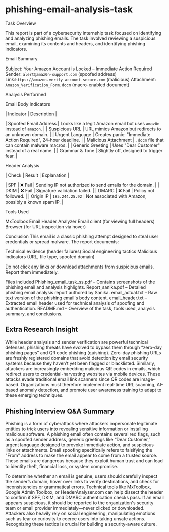 # phishing-email-analysis-task

Task Overview

This report is part of a cybersecurity internship task focused on identifying and analyzing phishing emails. The task involved reviewing a suspicious email, examining its contents and headers, and identifying phishing indicators.


Email Summary

Subject: Your Amazon Account is Locked – Immediate Action Required
  Sender: `alert@amaz0n-support.com` (spoofed address)
  Link:`https://amazon.verify-account-secure.com` (malicious)
  Attachment: `Amazon_Verification_Form.docm` (macro-enabled document)


Analysis Performed

Email Body Indicators

| Indicator             | Description                                                            |

| Spoofed Email Address | Looks like a legit Amazon email but uses `amaz0n` instead of `amazon`. |
| Suspicious URL        | URL mimics Amazon but redirects to an unknown domain.                  |
| Urgent Language       | Creates panic: "Immediate Action Required", 24-hour deadline.          |
| Malicious Attachment  | `.docm` file that can contain malware macros.                          |
| Generic Greeting      | Uses "Dear Customer" instead of a real name.                           |
| Grammar & Tone        | Slightly off, designed to trigger fear.                                |

Header Analysis

| Check     | Result          | Explanation                                              |

| SPF       | ❌ Fail          | Sending IP not authorized to send emails for the domain. |
| DKIM      | ❌ Fail          | Signature validation failed.                             |
| DMARC     | ❌ Fail          | Policy not followed.                                     |
| Origin IP | `185.244.25.92` | Not associated with Amazon, possibly a known spam IP.    |



Tools Used

MxToolbox Email Header Analyzer
Email client (for viewing full headers)
Browser (for URL inspection via hover)


Conclusion
This email is a classic phishing attempt designed to steal user credentials or spread malware. The report documents:

 Technical evidence (header failures)
 Social engineering tactics
 Malicious indicators (URL, file type, spoofed domain)

Do not click any links or download attachments from suspicious emails. Report them immediately.

Files included 
Phishing_email_task_ss.pdf – Contains screenshots of the phishing email and analysis highlights.
Report_sanika.pdf – Detailed phishing email analysis report authored by Sanika.
email_actual.txt – Raw text version of the phishing email's body content.
email_header.txt – Extracted email header used for technical analysis of spoofing and authentication.
README.md – Overview of the task, tools used, analysis summary, and conclusions.

## Extra Research Insight
While header analysis and sender verification are powerful technical defenses, phishing threats have evolved to bypass them through “zero-day phishing pages” and QR code phishing (quishing). Zero-day phishing URLs are freshly registered domains that avoid detection by email security systems because they haven’t yet been flagged or blacklisted. Similarly, attackers are increasingly embedding malicious QR codes in emails, which redirect users to credential-harvesting websites via mobile devices. These attacks evade traditional email link scanners since QR codes are image-based. Organizations must therefore implement real-time URL scanning, AI-based anomaly detection, and promote user awareness training to adapt to these emerging techniques.

## Phishing Interview Q&A Summary
Phishing is a form of cyberattack where attackers impersonate legitimate entities to trick users into revealing sensitive information or installing malicious software. A phishing email often contains several red flags, such as a spoofed sender address, generic greetings like “Dear Customer,” urgent language designed to provoke immediate action, and suspicious links or attachments. Email spoofing specifically refers to falsifying the "From" address to make the email appear to come from a trusted source. These emails are dangerous because they exploit human trust and can lead to identity theft, financial loss, or system compromise.

To determine whether an email is genuine, users should carefully inspect the sender’s domain, hover over links to verify destinations, and check for inconsistencies or grammatical errors. Technical tools like MxToolbox, Google Admin Toolbox, or HeaderAnalyser.com can help dissect the header to confirm if SPF, DKIM, and DMARC authentication checks pass. If an email appears suspicious, it should be reported to the organization's security team or email provider immediately—never clicked or downloaded. Attackers also heavily rely on social engineering, manipulating emotions such as fear or curiosity to coerce users into taking unsafe actions. Recognizing these tactics is crucial for building a security-aware culture.
